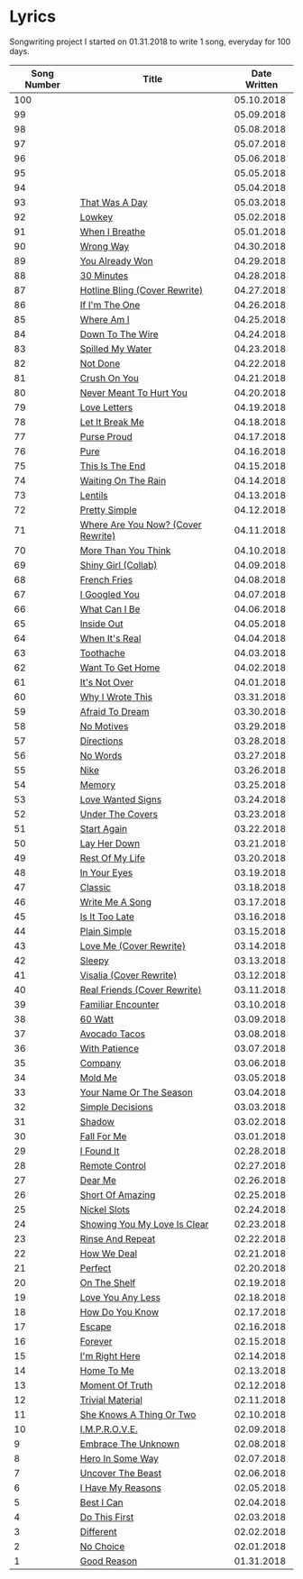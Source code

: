 # Lyrics
Songwriting project I started on 01.31.2018 to write 1 song, everyday for 100 days.

| Song Number | Title | Date Written |
|---|---|---|
|100|[](https://github.com/thisislink/Lyrics/blob/master/Original_Songs/.txt)| 05.10.2018
|99|[](https://github.com/thisislink/Lyrics/blob/master/Original_Songs/.txt)| 05.09.2018
|98|[](https://github.com/thisislink/Lyrics/blob/master/Original_Songs/.txt)| 05.08.2018
|97|[](https://github.com/thisislink/Lyrics/blob/master/Original_Songs/.txt)| 05.07.2018
|96|[](https://github.com/thisislink/Lyrics/blob/master/Original_Songs/.txt)| 05.06.2018
|95|[](https://github.com/thisislink/Lyrics/blob/master/Original_Songs/.txt)| 05.05.2018
|94|[](https://github.com/thisislink/Lyrics/blob/master/Original_Songs/.txt)| 05.04.2018
|93|[That Was A Day](https://github.com/thisislink/Lyrics/blob/master/Original_Songs/ThatWasADay.txt)| 05.03.2018
|92|[Lowkey](https://github.com/thisislink/Lyrics/blob/master/Original_Songs/Lowkey.txt)| 05.02.2018
|91|[When I Breathe](https://github.com/thisislink/Lyrics/blob/master/Original_Songs/WhenIBreathe.txt)| 05.01.2018
|90|[Wrong Way](https://github.com/thisislink/Lyrics/blob/master/Original_Songs/WrongWay.txt)| 04.30.2018
|89|[You Already Won](https://github.com/thisislink/Lyrics/blob/master/Original_Songs/YouAlreadyWon.txt)| 04.29.2018
|88|[30 Minutes](https://github.com/thisislink/Lyrics/blob/master/Original_Songs/30Minutes.txt)| 04.28.2018
|87|[Hotline Bling (Cover Rewrite)](https://github.com/thisislink/Lyrics/blob/master/Covers/HotlineBling.txt)| 04.27.2018
|86|[If I'm The One](https://github.com/thisislink/Lyrics/blob/master/Original_Songs/IfImTheOne.txt)| 04.26.2018
|85|[Where Am I](https://github.com/thisislink/Lyrics/blob/master/Original_Songs/WhereAmI.txt)| 04.25.2018
|84|[Down To The Wire](https://github.com/thisislink/Lyrics/blob/master/Original_Songs/DownToTheWire.txt)| 04.24.2018
|83|[Spilled My Water](https://github.com/thisislink/Lyrics/blob/master/Original_Songs/SpilledMyWater.txt)| 04.23.2018
|82|[Not Done](https://github.com/thisislink/Lyrics/blob/master/Original_Songs/NotDone.txt)| 04.22.2018
|81|[Crush On You](https://github.com/thisislink/Lyrics/blob/master/Original_Songs/CrushOnYou.txt)| 04.21.2018
|80|[Never Meant To Hurt You](https://github.com/thisislink/Lyrics/blob/master/Original_Songs/NeverMeantToHurtYou.txt)| 04.20.2018
|79|[Love Letters](https://github.com/thisislink/Lyrics/blob/master/Original_Songs/LoveLetters.txt)| 04.19.2018
|78|[Let It Break Me](https://github.com/thisislink/Lyrics/blob/master/Original_Songs/LetItBreakMe.txt)| 04.18.2018
|77|[Purse Proud](https://github.com/thisislink/Lyrics/blob/master/Original_Songs/PurseProud.txt)| 04.17.2018
|76|[Pure](https://github.com/thisislink/Lyrics/blob/master/Original_Songs/Pure.txt)| 04.16.2018
|75|[This Is The End](https://github.com/thisislink/Lyrics/blob/master/Original_Songs/ThisIsTheEnd.txt)| 04.15.2018
|74|[Waiting On The Rain](https://github.com/thisislink/Lyrics/blob/master/Original_Songs/WaitingOnTheRain.txt)| 04.14.2018
|73|[Lentils](https://github.com/thisislink/Lyrics/blob/master/Original_Songs/Lentils.txt)| 04.13.2018
|72|[Pretty Simple](https://github.com/thisislink/Lyrics/blob/master/Original_Songs/PrettySimple.txt)| 04.12.2018
|71|[Where Are You Now? (Cover Rewrite)](https://github.com/thisislink/Lyrics/blob/master/Covers/WhereAreYouNow.txt)| 04.11.2018
|70|[More Than You Think](https://github.com/thisislink/Lyrics/blob/master/Original_Songs/MoreThanYouThink.txt)| 04.10.2018
|69|[Shiny Girl (Collab)](https://github.com/thisislink/Lyrics/blob/master/Original_Songs/ShinyGirl.txt)| 04.09.2018
|68|[French Fries](https://github.com/thisislink/Lyrics/blob/master/Original_Songs/FrenchFries.txt)| 04.08.2018
|67|[I Googled You](https://github.com/thisislink/Lyrics/blob/master/Original_Songs/IGoogledYou.txt)| 04.07.2018
|66|[What Can I Be](https://github.com/thisislink/Lyrics/blob/master/Original_Songs/WhatCanIBe.txt)| 04.06.2018
|65|[Inside Out](https://github.com/thisislink/Lyrics/blob/master/Original_Songs/InsideOut.txt)| 04.05.2018
|64|[When It's Real](https://github.com/thisislink/Lyrics/blob/master/Original_Songs/WhenItsReal.txt)| 04.04.2018
|63|[Toothache](https://github.com/thisislink/Lyrics/blob/master/Original_Songs/Toothache.txt)| 04.03.2018
|62|[Want To Get Home](https://github.com/thisislink/Lyrics/blob/master/Original_Songs/WantToGetHome.txt)| 04.02.2018
|61|[It's Not Over](https://github.com/thisislink/Lyrics/blob/master/Original_Songs/ItsNotOver.txt)| 04.01.2018
|60|[Why I Wrote This](https://github.com/thisislink/Lyrics/blob/master/Original_Songs/WhyIWroteThis.txt)| 03.31.2018
|59|[Afraid To Dream](https://github.com/thisislink/Lyrics/blob/master/Original_Songs/AfraidToDream.txt)| 03.30.2018
|58|[No Motives](https://github.com/thisislink/Lyrics/blob/master/Original_Songs/NoMotives.txt)| 03.29.2018
|57|[Directions](https://github.com/thisislink/Lyrics/blob/master/Original_Songs/Directions.txt)| 03.28.2018
|56|[No Words](https://github.com/thisislink/Lyrics/blob/master/Original_Songs/NoWords.txt)| 03.27.2018
|55|[Nike](https://github.com/thisislink/Lyrics/blob/master/Original_Songs/Nike.txt)| 03.26.2018
|54|[Memory](https://github.com/thisislink/Lyrics/blob/master/Original_Songs/Memory.txt)| 03.25.2018
|53|[Love Wanted Signs](https://github.com/thisislink/Lyrics/blob/master/Original_Songs/LoveWantedSigns.txt)| 03.24.2018
|52|[Under The Covers](https://github.com/thisislink/Lyrics/blob/master/Original_Songs/UnderTheCovers.txt)| 03.23.2018
|51|[Start Again](https://github.com/thisislink/Lyrics/blob/master/Original_Songs/StartAgain.txt)| 03.22.2018
|50|[Lay Her Down](https://github.com/thisislink/Lyrics/blob/master/Original_Songs/LayHerDown.txt)| 03.21.2018
|49|[Rest Of My Life](https://github.com/thisislink/Lyrics/blob/master/Original_Songs/RestOfMyLife.txt)| 03.20.2018
|48|[In Your Eyes](https://github.com/thisislink/Lyrics/blob/master/Original_Songs/InYourEyes.txt)| 03.19.2018
|47|[Classic](https://github.com/thisislink/Lyrics/blob/master/Original_Songs/Classic.txt)| 03.18.2018
|46|[Write Me A Song](https://github.com/thisislink/Lyrics/blob/master/Original_Songs/WriteMeASong.txt)| 03.17.2018
|45|[Is It Too Late](https://github.com/thisislink/Lyrics/blob/master/Original_Songs/IsItTooLate.txt)| 03.16.2018
|44|[Plain Simple](https://github.com/thisislink/Lyrics/blob/master/Original_Songs/PlainSimple.txt)| 03.15.2018
|43|[Love Me (Cover Rewrite)](https://github.com/thisislink/Lyrics/blob/master/Covers/LoveMe.txt)| 03.14.2018
|42|[Sleepy](https://github.com/thisislink/Lyrics/blob/master/Original_Songs/Sleepy.txt)| 03.13.2018
|41|[Visalia (Cover Rewrite)](https://github.com/thisislink/Lyrics/blob/master/Covers/Visalia.txt)| 03.12.2018
|40|[Real Friends (Cover Rewrite)](https://github.com/thisislink/Lyrics/blob/master/Covers/RealFriends.txt)| 03.11.2018
|39|[Familiar Encounter](https://github.com/thisislink/Lyrics/blob/master/Original_Songs/FamiliarEncounter.txt)| 03.10.2018
|38|[60 Watt](https://github.com/thisislink/Lyrics/blob/master/Original_Songs/60Watt.txt)| 03.09.2018
|37|[Avocado Tacos](https://github.com/thisislink/Lyrics/blob/master/Original_Songs/AvocadoTacos.txt)| 03.08.2018
|36|[With Patience](https://github.com/thisislink/Lyrics/blob/master/Original_Songs/WithPatience.txt)| 03.07.2018
|35|[Company](https://github.com/thisislink/Lyrics/blob/master/Original_Songs/Company.txt)| 03.06.2018
|34|[Mold Me](https://github.com/thisislink/Lyrics/blob/master/Original_Songs/MoldMe.txt)| 03.05.2018
|33|[Your Name Or The Season](https://github.com/thisislink/Lyrics/blob/master/Original_Songs/YourNameOrTheSeason.txt)| 03.04.2018
|32|[Simple Decisions](https://github.com/thisislink/Lyrics/blob/master/Original_Songs/SimpleDecisions.txt)| 03.03.2018
|31|[Shadow](https://github.com/thisislink/Lyrics/blob/master/Original_Songs/Shadow.txt)| 03.02.2018
|30|[Fall For Me](https://github.com/thisislink/Lyrics/blob/master/Original_Songs/FallForMe.txt)| 03.01.2018
|29|[I Found It](https://github.com/thisislink/Lyrics/blob/master/Original_Songs/IFoundIt.txt)| 02.28.2018
|28|[Remote Control](https://github.com/thisislink/Lyrics/blob/master/Original_Songs/RemoteControl.txt)| 02.27.2018
|27|[Dear Me](https://github.com/thisislink/Lyrics/blob/master/Original_Songs/DearMe.txt)| 02.26.2018
|26|[Short Of Amazing](https://github.com/thisislink/Lyrics/blob/master/Original_Songs/ShortOfAmazing.txt)| 02.25.2018
|25|[Nickel Slots](https://github.com/thisislink/Lyrics/blob/master/Original_Songs/NickelSlots.txt)| 02.24.2018
|24|[Showing You My Love Is Clear](https://github.com/thisislink/Lyrics/blob/master/Original_Songs/ShowingYouMyLoveIsClear.txt)| 02.23.2018
|23|[Rinse And Repeat](https://github.com/thisislink/Lyrics/blob/master/Original_Songs/RinseAndRepeat.txt)| 02.22.2018
|22|[How We Deal](https://github.com/thisislink/Lyrics/blob/master/Original_Songs/HowWeDeal.txt)| 02.21.2018
|21|[Perfect](https://github.com/thisislink/Lyrics/blob/master/Original_Songs/Perfect.txt)| 02.20.2018
|20|[On The Shelf](https://github.com/thisislink/Lyrics/blob/master/Original_Songs/OnTheShelf.txt)| 02.19.2018
|19|[Love You Any Less](https://github.com/thisislink/Lyrics/blob/master/Original_Songs/LoveYouAnyLess.txt)| 02.18.2018
|18|[How Do You Know](https://github.com/thisislink/Lyrics/blob/master/Original_Songs/HowDoYouKnow.txt)| 02.17.2018
|17|[Escape](https://github.com/thisislink/Lyrics/blob/master/Original_Songs/Escape.txt)| 02.16.2018
|16|[Forever](https://github.com/thisislink/Lyrics/blob/master/Original_Songs/Forever.txt)| 02.15.2018
|15|[I'm Right Here](https://github.com/thisislink/Lyrics/blob/master/Original_Songs/ImRightHere.txt)| 02.14.2018
|14|[Home To Me](https://github.com/thisislink/Lyrics/blob/master/Original_Songs/HomeToMe.txt)| 02.13.2018
|13|[Moment Of Truth](https://github.com/thisislink/Lyrics/blob/master/Original_Songs/MomentOfTruth.txt)| 02.12.2018
|12|[Trivial Material](https://github.com/thisislink/Lyrics/blob/master/Original_Songs/TrivialMaterial.txt)| 02.11.2018
|11|[She Knows A Thing Or Two](https://github.com/thisislink/Lyrics/blob/master/Original_Songs/SheKnowsAThingOrTwo.txt)| 02.10.2018
|10|[I.M.P.R.O.V.E.](https://github.com/thisislink/Lyrics/blob/master/Original_Songs/I.M.P.R.O.V.E..txt)| 02.09.2018
|9|[Embrace The Unknown](https://github.com/thisislink/Lyrics/blob/master/Original_Songs/EmbraceTheUnknown.txt)| 02.08.2018
|8|[Hero In Some Way](https://github.com/thisislink/Lyrics/blob/master/Original_Songs/HeroInSomeWay.txt)| 02.07.2018
|7|[Uncover The Beast](https://github.com/thisislink/Lyrics/blob/master/Original_Songs/UncoverTheBeast.txt)| 02.06.2018
|6|[I Have My Reasons](https://github.com/thisislink/Lyrics/blob/master/Original_Songs/IHaveMyReasons.txt)| 02.05.2018
|5|[Best I Can](https://github.com/thisislink/Lyrics/blob/master/Original_Songs/BestICan.txt)| 02.04.2018
|4|[Do This First](https://github.com/thisislink/Lyrics/blob/master/Original_Songs/DoThisFirst.txt)| 02.03.2018
|3|[Different](https://github.com/thisislink/Lyrics/blob/master/Original_Songs/Different.txt)| 02.02.2018
|2|[No Choice](https://github.com/thisislink/Lyrics/blob/master/Original_Songs/NoChoice.txt)| 02.01.2018
|1|[Good Reason](https://github.com/thisislink/Lyrics/blob/master/Original_Songs/GoodReason.txt)| 01.31.2018

